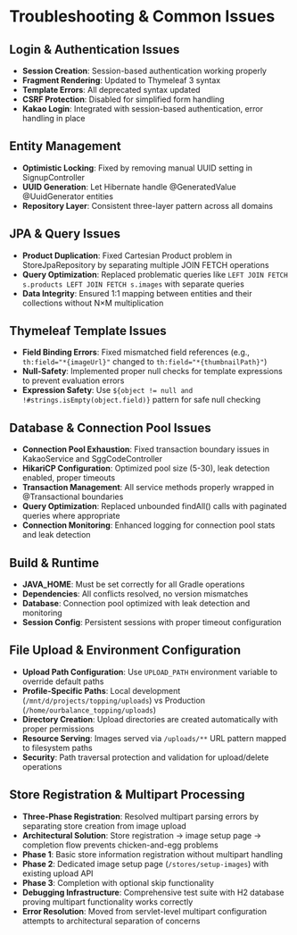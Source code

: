 # Troubleshooting & Common Issues

## Login & Authentication Issues

- **Session Creation**: Session-based authentication working properly
- **Fragment Rendering**: Updated to Thymeleaf 3 syntax
- **Template Errors**: All deprecated syntax updated
- **CSRF Protection**: Disabled for simplified form handling
- **Kakao Login**: Integrated with session-based authentication, error handling in place

## Entity Management

- **Optimistic Locking**: Fixed by removing manual UUID setting in SignupController
- **UUID Generation**: Let Hibernate handle @GeneratedValue @UuidGenerator entities
- **Repository Layer**: Consistent three-layer pattern across all domains

## JPA & Query Issues

- **Product Duplication**: Fixed Cartesian Product problem in StoreJpaRepository by separating multiple JOIN FETCH operations
- **Query Optimization**: Replaced problematic queries like `LEFT JOIN FETCH s.products LEFT JOIN FETCH s.images` with separate queries
- **Data Integrity**: Ensured 1:1 mapping between entities and their collections without N×M multiplication

## Thymeleaf Template Issues  

- **Field Binding Errors**: Fixed mismatched field references (e.g., `th:field="*{imageUrl}"` changed to `th:field="*{thumbnailPath}"`)
- **Null-Safety**: Implemented proper null checks for template expressions to prevent evaluation errors
- **Expression Safety**: Use `${object != null and !#strings.isEmpty(object.field)}` pattern for safe null checking

## Database & Connection Pool Issues

- **Connection Pool Exhaustion**: Fixed transaction boundary issues in KakaoService and SggCodeController
- **HikariCP Configuration**: Optimized pool size (5-30), leak detection enabled, proper timeouts
- **Transaction Management**: All service methods properly wrapped in @Transactional boundaries
- **Query Optimization**: Replaced unbounded findAll() calls with paginated queries where appropriate
- **Connection Monitoring**: Enhanced logging for connection pool stats and leak detection

## Build & Runtime

- **JAVA_HOME**: Must be set correctly for all Gradle operations
- **Dependencies**: All conflicts resolved, no version mismatches
- **Database**: Connection pool optimized with leak detection and monitoring
- **Session Config**: Persistent sessions with proper timeout configuration

## File Upload & Environment Configuration

- **Upload Path Configuration**: Use `UPLOAD_PATH` environment variable to override default paths
- **Profile-Specific Paths**: Local development (`/mnt/d/projects/topping/uploads`) vs Production (`/home/ourbalance_topping/uploads`)
- **Directory Creation**: Upload directories are created automatically with proper permissions
- **Resource Serving**: Images served via `/uploads/**` URL pattern mapped to filesystem paths
- **Security**: Path traversal protection and validation for upload/delete operations

## Store Registration & Multipart Processing

- **Three-Phase Registration**: Resolved multipart parsing errors by separating store creation from image upload
- **Architectural Solution**: Store registration → image setup page → completion flow prevents chicken-and-egg problems
- **Phase 1**: Basic store information registration without multipart handling
- **Phase 2**: Dedicated image setup page (`/stores/setup-images`) with existing upload API
- **Phase 3**: Completion with optional skip functionality
- **Debugging Infrastructure**: Comprehensive test suite with H2 database proving multipart functionality works correctly
- **Error Resolution**: Moved from servlet-level multipart configuration attempts to architectural separation of concerns